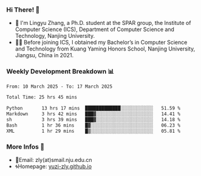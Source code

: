 ### Hi There! 👋 
- 🐳 I'm Lingyu Zhang, a Ph.D. student at the SPAR group, the Institute of Computer Science (ICS), Department of Computer Science and Technology, Nanjing University.
- 🧑‍🎓 Before joining ICS, I obtained my Bachelor’s in Computer Science and Technology from Kuang Yaming Honors School, Nanjing University, Jiangsu, China in 2021.

### Weekly Development Breakdown :bar_chart:

<!--START_SECTION:waka-->

```txt
From: 10 March 2025 - To: 17 March 2025

Total Time: 25 hrs 45 mins

Python       13 hrs 17 mins  █████████████░░░░░░░░░░░░   51.59 %
Markdown     3 hrs 42 mins   ███▓░░░░░░░░░░░░░░░░░░░░░   14.41 %
sh           3 hrs 39 mins   ███▓░░░░░░░░░░░░░░░░░░░░░   14.18 %
Bash         1 hr 36 mins    █▓░░░░░░░░░░░░░░░░░░░░░░░   06.23 %
XML          1 hr 29 mins    █▒░░░░░░░░░░░░░░░░░░░░░░░   05.81 %
```

<!--END_SECTION:waka-->

<!--
### Github Contributions :octocat:

![](https://raw.githubusercontent.com/yuzi-zly/yuzi-zly/output/github-contribution-grid-snake.svg)              
-->

### More Infos 📖

- 📧Email: zly(at)smail.nju.edu.cn
- 🌀Homepage: [yuzi-zly.github.io](https://yuzi-zly.github.io/)
